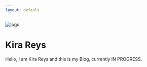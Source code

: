 ```yaml
---
layout: default
---
```

![logo](https://github.com/KiraReys/blog/blob/site/assets/images/logo.PNG)

# Kira Reys

Hello, I am Kira Reys and this is my Blog, currently IN PROGRESS.
